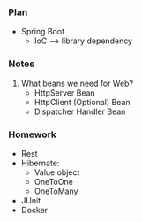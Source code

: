 ### Plan

- Spring Boot
  - IoC --> library dependency



### Notes

1) What beans we need for Web?
    * HttpServer Bean
    * HttpClient (Optional) Bean
    * Dispatcher Handler Bean



### Homework
- Rest
- Hibernate:
  - Value object
  - OneToOne
  - OneToMany
- JUnit
- Docker



